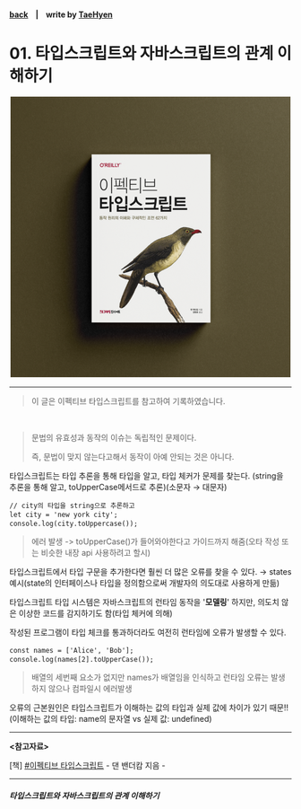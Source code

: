 #### [back](../../README.md) &nbsp;&nbsp; | &nbsp;&nbsp; write by [TaeHyen][taeHyen]

# 01. 타입스크립트와 자바스크립트의 관계 이해하기

<p align="center" style="width:500px; margin: 0 auto">
    <img src="../../image/main.png">
</p>

---

> 이 글은 이펙티브 타입스크립트를 참고하여 기록하였습니다.

<br>



> 문법의 유효성과 동작의 이슈는 독립적인 문제이다.
>
> 즉, 문법이 맞지 않는다고해서 동작이 아예 안되는 것은 아니다.

타입스크립트는 타입 추론을 통해 타입을 알고, 타입 체커가 문제를 찾는다. (string을 추론을 통해 알고, toUpperCase메서드로 추론)(소문자 → 대문자)

```tsx
// city의 타입을 string으로 추론하고
let city = 'new york city';
console.log(city.toUppercase());
```
> 에러 발생 -> toUpperCase()가 들어와야한다고 가이드까지 해줌(오타 작성 또는 비슷한 내장 api 사용하려고 할시)

타입스크립트에서 타입 구문을 추가한다면 훨씬 더 많은 오류를 찾을 수 있다. → states 예시(state의 인터페이스나 타입을 정의함으로써 개발자의 의도대로 사용하게 만듦)

타입스크립트 타입 시스템은 자바스크립트의 런타임 동작을 '**모델링**' 하지만, 의도치 않은 이상한 코드를 감지하기도 함(타입 체커에 의해)

작성된 프로그램이 타입 체크를 통과하더라도 여전히 런타임에 오류가 발생할 수 있다.

```tsx
const names = ['Alice', 'Bob'];
console.log(names[2].toUpperCase()); 
```

> 배열의 세번째 요소가 없지만 names가 배열임을 인식하고 런타임 오류는 발생하지 않으나 컴파일시 에러발생

오류의 근본원인은 타입스크립트가 이해하는 값의 타입과 실제 값에 차이가 있기 때문!!(이해하는 값의 타입: name의 문자열 vs 실제 값: undefined)

---

<strong><참고자료></strong>

[책] [#이펙티브 타입스크립트][effective-typescript] - 댄 밴더캄 지음 -

---

##### 타입스크립트와 자바스크립트의 관계 이해하기

[effective-typescript]: https://www.aladin.co.kr/shop/wproduct.aspx?ItemId=273193135&start=slayer
[sangcho]: https://github.com/SangchoKim
[taeHyen]: https://github.com/Tap-Kim
[kangHyen]: https://github.com/NacreousCloud
[sumin]: https://github.com/ttumzzi
